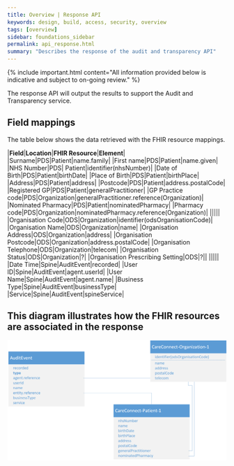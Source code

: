 ```yaml
---
title: Overview | Response API
keywords: design, build, access, security, overview
tags: [overview]
sidebar: foundations_sidebar
permalink: api_response.html
summary: "Describes the response of the audit and transparency API"
---
```


{% include important.html content="All information provided below is indicative and subject to on-going review." %}

The response API will output the results to support the Audit and Transparency service.

## Field mappings ##

The table below shows the data retrieved with the FHIR resource mappings.

|**Field**|**Location**|**FHIR Resource**|**Element**|
|Surname|PDS|Patient|name.family|
|First name|PDS|Patient|name.given|
|NHS Number|PDS| Patient|identifier(nhsNumber)|
|Date of Birth|PDS|Patient|birthDate|
|Place of Birth|PDS|Patient|birthPlace|
|Address|PDS|Patient|address|
|Postcode|PDS|Patient|address.postalCode|
|Registered GP|PDS|Patient|generalPractitioner|
|GP Practice code|PDS|Organization|generalPractitioner.reference(Organization)|
|Nominated Pharmacy|PDS|Patient|nominatedPharmacy|
|Pharmacy code|PDS|Organization|nominatedPharmacy.reference(Organization)|
|||||
|Organisation Code|ODS|Organization|identifier(odsOrganisationCode)|
|Organisation Name|ODS|Organization|name|
|Organisation Address|ODS|Organization|address|
|Organisation Postcode|ODS|Organization|address.postalCode|
|Organisation Telephone|ODS|Organization|telecom|
|Organisation Status|ODS|Organization|?|
|Organisation Prescribing Setting|ODS|?||
|||||
|Date Time|Spine|AuditEvent|recorded|
|User ID|Spine|AuditEvent|agent.userId|
|User Name|Spine|AuditEvent|agent.name|
|Business Type|Spine|AuditEvent|businessType|
|Service|Spine|AuditEvent|spineService|


## This diagram illustrates how the FHIR resources are associated in the response ##

<img src="images/atfs/atfs-resources.png">
